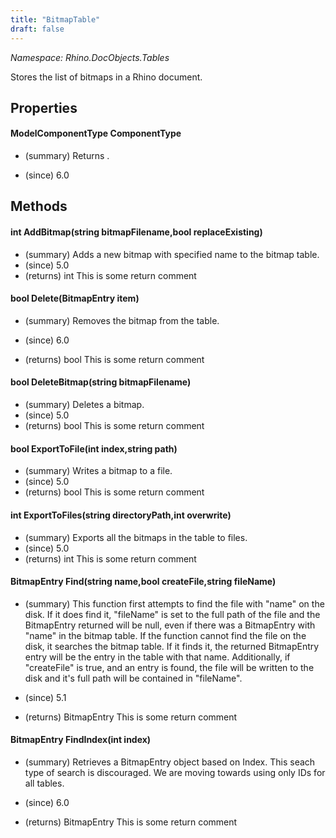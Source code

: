 ```yaml
---
title: "BitmapTable"
draft: false
---
```


*Namespace: Rhino.DocObjects.Tables*

   Stores the list of bitmaps in a Rhino document.
   
## Properties
#### ModelComponentType ComponentType
- (summary) 
     Returns .
     
- (since) 6.0
## Methods
#### int AddBitmap(string bitmapFilename,bool replaceExisting)
- (summary) Adds a new bitmap with specified name to the bitmap table.
- (since) 5.0
- (returns) int This is some return comment
#### bool Delete(BitmapEntry item)
- (summary) 
     Removes the bitmap from the table.
     
- (since) 6.0
- (returns) bool This is some return comment
#### bool DeleteBitmap(string bitmapFilename)
- (summary) Deletes a bitmap.
- (since) 5.0
- (returns) bool This is some return comment
#### bool ExportToFile(int index,string path)
- (summary) Writes a bitmap to a file.
- (since) 5.0
- (returns) bool This is some return comment
#### int ExportToFiles(string directoryPath,int overwrite)
- (summary) Exports all the bitmaps in the table to files.
- (since) 5.0
- (returns) int This is some return comment
#### BitmapEntry Find(string name,bool createFile,string fileName)
- (summary) 
     This function first attempts to find the file with "name" on the disk.
     If it does find it, "fileName" is set to the full path of the file and
     the BitmapEntry returned will be null, even if there was a BitmapEntry
     with "name" in the bitmap table.
     If the function cannot find the file on the disk, it searches the bitmap
     table.  If it finds it, the returned BitmapEntry entry will be the entry
     in the table with that name.
     Additionally, if "createFile" is true, and an entry is found, the file
     will be written to the disk and it's full path will be contained in "fileName".
     
- (since) 5.1
- (returns) BitmapEntry This is some return comment
#### BitmapEntry FindIndex(int index)
- (summary) 
     Retrieves a BitmapEntry object based on Index. This seach type of search is discouraged.
     We are moving towards using only IDs for all tables.
     
- (since) 6.0
- (returns) BitmapEntry This is some return comment
